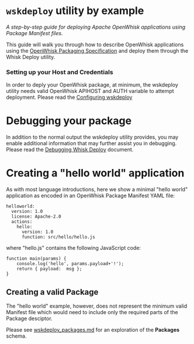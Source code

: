 # ```wskdeploy``` utility by example
_A step-by-step guide for deploying Apache OpenWhisk applications using Package Manifest files._

This guide will walk you through how to describe OpenWhisk applications using the [OpenWhisk Packaging Specification](https://github.com/apache/incubator-openwhisk-wskdeploy/tree/master/specification#openwhisk-packaging-specification) and deploy them through the Whisk Deploy utility.

### Setting up your Host and Credentials
In order to deply your OpenWhisk package, at minimum, the wskdeploy utility needs valid OpenWhisk APIHOST and AUTH variable to attempt deployment. Please read the [Configuring wskdeploy](wskdeploy_configuring.md#configuring-wskdeploy)

# Debugging your package
In addition to the normal output the wskdeploy utility provides, you may enable additional information that may further assist you in debugging. Please read the [Debugging Whisk Deploy](wskdeploy_debugging.md#debugging-wskdeploy) document.

# Creating a "hello world" application

As with most language introductions, here we show a minimal "hello world" application as encoded in an OpenWhisk Package Manifest YAML file:

```
helloworld:
  version: 1.0
  license: Apache-2.0
  actions:
    hello:
      version: 1.0
      function: src/hello/hello.js
```

where "hello.js" contains the following JavaScript code:
```
function main(params) {
    console.log('hello', params.payload+'!');
    return { payload:  msg };
}
```

## Creating a valid Package

The "hello world" example, however, does not represent the minimum valid Manifest file which would need to include only the required parts of the Package desciptor.

Please see [wskdeploy_packages.md](wskdeploy_packages.md) for an exploration of the **Packages** schema.

